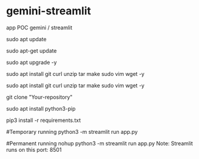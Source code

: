 # gemini-streamlit
app POC gemini / streamlit

sudo apt update

sudo apt-get update

sudo apt upgrade -y

sudo apt install git curl unzip tar make sudo vim wget -y

sudo apt install git curl unzip tar make sudo vim wget -y

git clone "Your-repository"

sudo apt install python3-pip

pip3 install -r requirements.txt

#Temporary running
python3 -m streamlit run app.py

#Permanent running
nohup python3 -m streamlit run app.py
Note: Streamlit runs on this port: 8501
